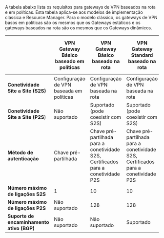 A tabela abaixo lista os requisitos para gateways de VPN baseados na rota e em políticas. Esta tabela aplica-se aos modelos de implementação clássica e Resource Manager. Para o modelo clássico, os gateways de VPN basos em políticas são os mesmos que os Gateways estáticos e os gateways baseados na rota são os mesmos que os Gateways dinâmicos.


|   | **VPN Gateway Básico baseado em políticas** | **VPN Gateway Básico baseado na rota** | **VPN Gateway Standard baseado na rota**   | **VPN Gateway de Elevado Desempenho baseado na rota** |
|---|---------------------------------------|---------------------------------------|----------------------------|----------------------------------|
|    **Conetividade Site a Site (S2S)**  | Configuração de VPN baseada em políticas        | Configuração de VPN baseada na rota  | Configuração de VPN baseada na rota     | Configuração de VPN baseada na rota    |
| **Conetividade Site a Site (P2S**)      | Não suportado   | Suportado (pode coexistir com S2S)  | Suportado (pode coexistir com S2S)  | Suportado (pode coexistir com S2S) |
| **Método de autenticação**                 |    Chave pré-partilhada  | Chave pré-partilhada para a conetividade S2S, Certificados para a conetividade P2S | Chave pré-partilhada para a conetividade S2S, Certificados para a conetividade P2S | Chave pré-partilhada para a conetividade S2S, Certificados para a conetividade P2S |
| **Número máximo de ligações S2S**       | 1                              | 10                                                                    | 10                                | 30                               |
| **Número máximo de ligações P2S**       | Não suportado                  | 128                                                                   | 128                               | 128                              |
|**Suporte de encaminhamento ativo (BGP)**           | Não suportado                  | Não suportado                                                         | Suportado                     | Suportado                   |
 



<!--HONumber=Aug16_HO1-->


